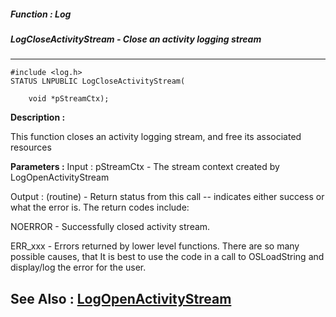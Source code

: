 ##### Function : Log
##### LogCloseActivityStream - Close an activity logging stream
---
```
#include <log.h>
STATUS LNPUBLIC LogCloseActivityStream(

	void *pStreamCtx);
```
**Description :**

This function closes an activity logging stream, and free its associated 
resources

**Parameters :**
Input :
pStreamCtx  -  The stream context created by LogOpenActivityStream

Output :
(routine)  -  Return status from this call -- indicates either success or what the error is. The return codes include:

NOERROR - Successfully closed activity stream.

ERR_xxx - Errors returned by lower level functions.  There are so many possible causes, that It is best to use the code in a call to OSLoadString and display/log the error for the user.



**See Also :**
[LogOpenActivityStream](/reference/Func/LogOpenActivityStream)
---
